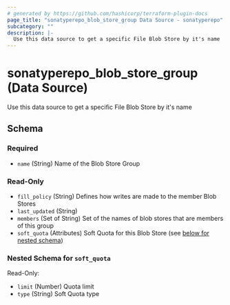 ```yaml
---
# generated by https://github.com/hashicorp/terraform-plugin-docs
page_title: "sonatyperepo_blob_store_group Data Source - sonatyperepo"
subcategory: ""
description: |-
  Use this data source to get a specific File Blob Store by it's name
---
```


# sonatyperepo_blob_store_group (Data Source)

Use this data source to get a specific File Blob Store by it's name



<!-- schema generated by tfplugindocs -->
## Schema

### Required

- `name` (String) Name of the Blob Store Group

### Read-Only

- `fill_policy` (String) Defines how writes are made to the member Blob Stores
- `last_updated` (String)
- `members` (Set of String) Set of the names of blob stores that are members of this group
- `soft_quota` (Attributes) Soft Quota for this Blob Store (see [below for nested schema](#nestedatt--soft_quota))

<a id="nestedatt--soft_quota"></a>
### Nested Schema for `soft_quota`

Read-Only:

- `limit` (Number) Quota limit
- `type` (String) Soft Quota type
